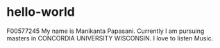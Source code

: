 # hello-world
F00577245
My name is Manikanta Papasani.
Currently I am pursuing masters in CONCORDIA UNIVERSITY WISCONSIN.
I love to listen Music.
